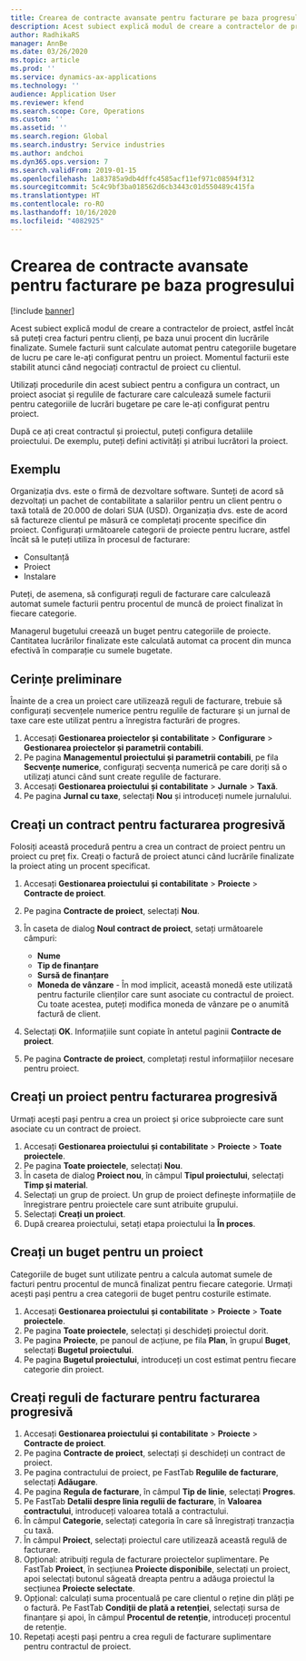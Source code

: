 ```yaml
---
title: Crearea de contracte avansate pentru facturare pe baza progresului
description: Acest subiect explică modul de creare a contractelor de proiect, astfel încât să puteți genera facturi pentru clienți, pe baza unui procent din lucrările finalizate.
author: RadhikaRS
manager: AnnBe
ms.date: 03/26/2020
ms.topic: article
ms.prod: ''
ms.service: dynamics-ax-applications
ms.technology: ''
audience: Application User
ms.reviewer: kfend
ms.search.scope: Core, Operations
ms.custom: ''
ms.assetid: ''
ms.search.region: Global
ms.search.industry: Service industries
ms.author: andchoi
ms.dyn365.ops.version: 7
ms.search.validFrom: 2019-01-15
ms.openlocfilehash: 1a83785a9db4dffc4585acf11ef971c08594f312
ms.sourcegitcommit: 5c4c9bf3ba018562d6cb3443c01d550489c415fa
ms.translationtype: HT
ms.contentlocale: ro-RO
ms.lasthandoff: 10/16/2020
ms.locfileid: "4082925"
---
```

# <a name="create-advanced-contracts-for-billing-based-on-progress"></a>Crearea de contracte avansate pentru facturare pe baza progresului
[!include [banner](../includes/banner.md)]

Acest subiect explică modul de creare a contractelor de proiect, astfel încât să puteți crea facturi pentru clienți, pe baza unui procent din lucrările finalizate. Sumele facturii sunt calculate automat pentru categoriile bugetare de lucru pe care le-ați configurat pentru un proiect. Momentul facturii este stabilit atunci când negociați contractul de proiect cu clientul.

Utilizați procedurile din acest subiect pentru a configura un contract, un proiect asociat și regulile de facturare care calculează sumele facturii pentru categoriile de lucrări bugetare pe care le-ați configurat pentru proiect.

După ce ați creat contractul și proiectul, puteți configura detaliile proiectului. De exemplu, puteți defini activități și atribui lucrători la proiect.

## <a name="example"></a>Exemplu

Organizația dvs. este o firmă de dezvoltare software. Sunteți de acord să dezvoltați un pachet de contabilitate a salariilor pentru un client pentru o taxă totală de 20.000 de dolari SUA (USD). Organizația dvs. este de acord să factureze clientul pe măsură ce completați procente specifice din proiect. Configurați următoarele categorii de proiecte pentru lucrare, astfel încât să le puteți utiliza în procesul de facturare:

- Consultanță
- Proiect
- Instalare

Puteți, de asemena, să configurați reguli de facturare care calculează automat sumele facturii pentru procentul de muncă de proiect finalizat în fiecare categorie.

Managerul bugetului creează un buget pentru categoriile de proiecte. Cantitatea lucrărilor finalizate este calculată automat ca procent din munca efectivă în comparație cu sumele bugetate.

## <a name="prerequisites"></a>Cerințe preliminare

Înainte de a crea un proiect care utilizează reguli de facturare, trebuie să configurați secvențele numerice pentru regulile de facturare și un jurnal de taxe care este utilizat pentru a înregistra facturări de progres.

1. Accesați **Gestionarea proiectelor și contabilitate** \> **Configurare** \> **Gestionarea proiectelor și parametrii contabili**.
2. Pe pagina **Managementul proiectului și parametrii contabili**, pe fila **Secvențe numerice**, configurați secvența numerică pe care doriți să o utilizați atunci când sunt create regulile de facturare.
3. Accesați **Gestionarea proiectului și contabilitate** \> **Jurnale** \> **Taxă**.
4. Pe pagina **Jurnal cu taxe**, selectați **Nou** și introduceți numele jurnalului.

## <a name="create-a-contract-for-progress-billings"></a>Creați un contract pentru facturarea progresivă

Folosiți această procedură pentru a crea un contract de proiect pentru un proiect cu preț fix. Creați o factură de proiect atunci când lucrările finalizate la proiect ating un procent specificat.

1. Accesați **Gestionarea proiectului și contabilitate** \> **Proiecte** \> **Contracte de proiect**.
2. Pe pagina **Contracte de proiect**, selectați **Nou**.
3. În caseta de dialog **Noul contract de proiect**, setați următoarele câmpuri:

    - **Nume**
    - **Tip de finanțare**
    - **Sursă de finanțare**
    - **Moneda de vânzare** - În mod implicit, această monedă este utilizată pentru facturile clienților care sunt asociate cu contractul de proiect. Cu toate acestea, puteți modifica moneda de vânzare pe o anumită factură de client.

4. Selectați **OK**. Informațiile sunt copiate în antetul paginii **Contracte de proiect**.
5. Pe pagina **Contracte de proiect**, completați restul informațiilor necesare pentru proiect.

## <a name="create-a-project-for-progress-billings"></a>Creați un proiect pentru facturarea progresivă

Urmați acești pași pentru a crea un proiect și orice subproiecte care sunt asociate cu un contract de proiect.

1. Accesați **Gestionarea proiectului și contabilitate** \> **Proiecte** \> **Toate proiectele**.
2. Pe pagina **Toate proiectele**, selectați **Nou**.
3. În caseta de dialog **Proiect nou**, în câmpul **Tipul proiectului**, selectați **Timp și material**.
4. Selectați un grup de proiect. Un grup de proiect definește informațiile de înregistrare pentru proiectele care sunt atribuite grupului.
5. Selectați **Creați un proiect**.
6. După crearea proiectului, setați etapa proiectului la **În proces**.

## <a name="create-a-budget-for-a-project"></a>Creați un buget pentru un proiect

Categoriile de buget sunt utilizate pentru a calcula automat sumele de facturi pentru procentul de muncă finalizat pentru fiecare categorie. Urmați acești pași pentru a crea categorii de buget pentru costurile estimate.

1. Accesați **Gestionarea proiectului și contabilitate** \> **Proiecte** \> **Toate proiectele**.
2. Pe pagina **Toate proiectele**, selectați și deschideți proiectul dorit.
3. Pe pagina **Proiecte**, pe panoul de acțiune, pe fila **Plan**, în grupul **Buget**, selectați **Bugetul proiectului**.
4. Pe pagina **Bugetul proiectului**, introduceți un cost estimat pentru fiecare categorie din proiect.

## <a name="create-billing-rules-for-progress-billings"></a>Creați reguli de facturare pentru facturarea progresivă

1. Accesați **Gestionarea proiectului și contabilitate** \> **Proiecte** \> **Contracte de proiect**.
2. Pe pagina **Contracte de proiect**, selectați și deschideți un contract de proiect.
3. Pe pagina contractului de proiect, pe FastTab **Regulile de facturare**, selectați **Adăugare**.
4. Pe pagina **Regula de facturare**, în câmpul **Tip de linie**, selectați **Progres**.
5. Pe FastTab **Detalii despre linia regulii de facturare**, în **Valoarea contractului**, introduceți valoarea totală a contractului.
6. În câmpul **Categorie**, selectați categoria în care să înregistrați tranzacția cu taxă.
7. În câmpul **Proiect**, selectați proiectul care utilizează această regulă de facturare.
8. Opțional: atribuiți regula de facturare proiectelor suplimentare. Pe FastTab **Proiect**, în secțiunea **Proiecte disponibile**, selectați un proiect, apoi selectați butonul săgeată dreapta pentru a adăuga proiectul la secțiunea **Proiecte selectate**.
9. Opțional: calculați suma procentuală pe care clientul o reține din plăți pe o factură. Pe FastTab **Condiții de plată a retenției**, selectați sursa de finanțare și apoi, în câmpul **Procentul de retenție**, introduceți procentul de retenție.
10. Repetați acești pași pentru a crea reguli de facturare suplimentare pentru contractul de proiect.
